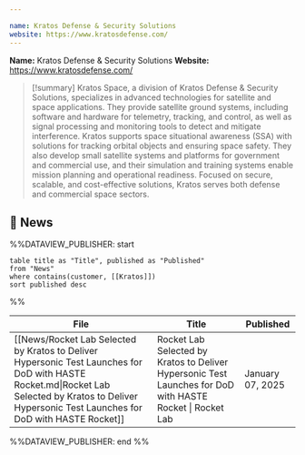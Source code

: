 ```yaml
---

name: Kratos Defense & Security Solutions
website: https://www.kratosdefense.com/
---
```


**Name:** Kratos Defense & Security Solutions
**Website:** https://www.kratosdefense.com/

>[!summary]
Kratos Space, a division of Kratos Defense & Security Solutions, specializes in advanced technologies for satellite and space applications. They provide satellite ground systems, including software and hardware for telemetry, tracking, and control, as well as signal processing and monitoring tools to detect and mitigate interference. Kratos supports space situational awareness (SSA) with solutions for tracking orbital objects and ensuring space safety. They also develop small satellite systems and platforms for government and commercial use, and their simulation and training systems enable mission planning and operational readiness. Focused on secure, scalable, and cost-effective solutions, Kratos serves both defense and commercial space sectors.

## 📰 News
%%DATAVIEW_PUBLISHER: start
```
table title as "Title", published as "Published"
from "News"
where contains(customer, [[Kratos]])
sort published desc
```
%%

| File                                                                                                                                                                                                 | Title                                                                                                      | Published        |
| ---------------------------------------------------------------------------------------------------------------------------------------------------------------------------------------------------- | ---------------------------------------------------------------------------------------------------------- | ---------------- |
| [[News/Rocket Lab Selected by Kratos to Deliver Hypersonic Test Launches for DoD with HASTE Rocket.md\|Rocket Lab Selected by Kratos to Deliver Hypersonic Test Launches for DoD with HASTE Rocket]] | Rocket Lab Selected by Kratos to Deliver Hypersonic Test Launches for DoD with HASTE Rocket  \| Rocket Lab | January 07, 2025 |

%%DATAVIEW_PUBLISHER: end %%